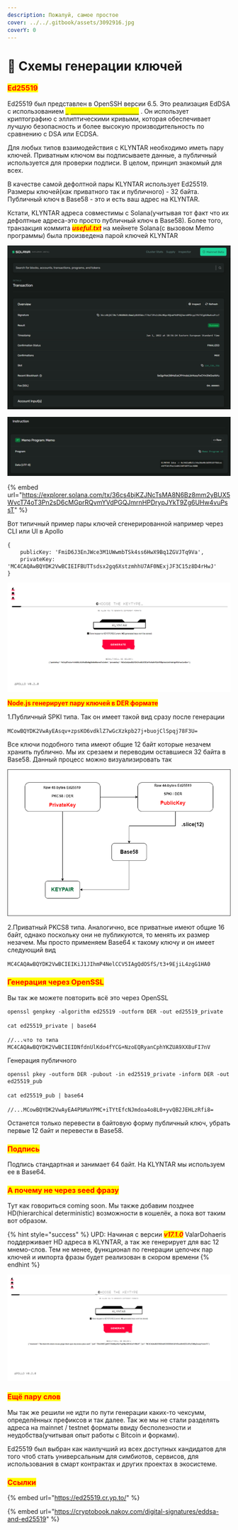 ```yaml
---
description: Пожалуй, самое простое
cover: ../../.gitbook/assets/3092916.jpg
coverY: 0
---
```


# 🔐 Схемы генерации ключей

### <mark style="color:red;">Ed25519</mark>

Ed25519 был представлен в OpenSSH версии 6.5. Это реализация EdDSA с использованием [<mark style="color:yellow;">кривой Twisted Edwards</mark>](https://en.wikipedia.org/wiki/Twisted\_Edwards\_curve) . Он использует криптографию с эллиптическими кривыми, которая обеспечивает лучшую безопасность и более высокую производительность по сравнению с DSA или ECDSA.

Для любых типов взаимодействия с KLYNTAR необходимо иметь пару ключей. Приватным ключом вы подписываете данные, а публичный используется для проверки подписи. В целом, принцип знакомый для всех.

В качестве самой дефолтной пары KLYNTAR использует Ed25519. Размеры ключей(как приватного так и публичного) - 32 байта. Публичный ключ в Base58 - это и есть ваш адрес на KLYNTAR.

Кстати, KLYNTAR адреса совместимы с Solana(учитывая тот факт что их дефолтные адреса-это просто публичный ключ в Base58). Более того, транзакция коммита _<mark style="color:red;">**useful.txt**</mark>_ на мейнете Solana(с вызовом Memo программы) была произведена парой ключей KLYNTAR

![Вы можете просмотреть транзакцию на официальном обозревателе Solana](<../../.gitbook/assets/image (80).png>)

![](<../../.gitbook/assets/image (74) (2).png>)

{% embed url="https://explorer.solana.com/tx/36cs4bjKZJNcTsMA8N6Bz8mm2yBUX5WvcT74oT3Pn2sD6cMGprRQvmYVdPGQJmrnHPDrypJYkT9Zg6UHw4vuPssT" %}

Вот типичный пример пары ключей сгенерированной например через CLI или UI в Apollo

```
{
    publicKey: 'FmiD6J3EnJWce3M1UWwmbTSk4ss6HwX9Bq1ZGVJTq9Va',
    privateKey: 'MC4CAQAwBQYDK2VwBCIEIFBUTTsdsx2gq6XstzmhhU7AF0NExjJF3C15z8D4rHwJ'
}
```

![](<../../.gitbook/assets/image (97).png>)

<mark style="color:red;">**Node.js генерирует пару ключей в DER формате**</mark>

1.Публичный SPKI типа. Так он имеет такой вид сразу после генерации

`MCowBQYDK2VwAyEAsqv+zpsKO6vdklZ7wGcXzkpb27j+buojClSpqj78F3U=`

Все ключи подобного типа имеют общие 12 байт которые незачем хранить публично. Мы их срезаем и переводим оставшиеся 32 байта в Base58. Данный процесс можно визуализировать так

![](<../../.gitbook/assets/ed25519.drawio (1).png>)

2.Приватный PKCS8 типа. Аналогично, все приватные имеют общие 16 байт, однако поскольку они не публикуются, то менять их размер незачем. Мы просто применяем Base64 к такому ключу и он имеет следующий вид

`MC4CAQAwBQYDK2VwBCIEIKiJ1JIhmP4NelCCV5IAgQdOSfS/t3+9EjiL4zgG1HA0`

### <mark style="color:red;">Генерация через OpenSSL</mark>

Вы так же можете повторить всё это через OpenSSL

```shell
openssl genpkey -algorithm ed25519 -outform DER -out ed25519_private

cat ed25519_private | base64

//...что то типа MC4CAQAwBQYDK2VwBCIEIDNfdnUlKdo4fYCG+NzoEQRyanCphYKZUA9XX8uFI7nV
```

Генерация публичного

```shell
openssl pkey -outform DER -pubout -in ed25519_private -inform DER -out ed25519_pub

cat ed25519_pub | base64

//...MCowBQYDK2VwAyEA4PbMaYPMC+iTYtEfcNJmdoa4o8L0+yvQB2JEHLzRfi8=
```

Останется только перевести в байтовую форму публичный ключ, убрать первые 12 байт и перевести в Base58.

### <mark style="color:red;">Подпись</mark>

Подпись стандартная и занимает 64 байт. На KLYNTAR мы используем ее в Base64.

### <mark style="color:red;">А почему не через seed фразу</mark>

Тут как говориться coming soon. Мы также добавим позднее HD(hierarchical deterministic) возможности в кошелёк, а пока вот таким вот образом.

{% hint style="success" %}
UPD: Начиная с версии _<mark style="color:red;">**v17.1.0**</mark>_ ValarDohaeris поддерживает HD адреса в KLYNTAR, а так же генерирует для вас 12 мнемо-слов. Тем не менее, функционал по генерации цепочек пар ключей и импорта фразы будет реализован в скором времени
{% endhint %}

![](<../../.gitbook/assets/image (25).png>)

### <mark style="color:red;">Ещё пару слов</mark>

Мы так же решили не идти по пути генерации каких-то чексумм, определённых префиксов и так далее. Так же мы не стали разделять адреса на mainnet / testnet форматы ввиду бесполезности и неудобства(учитывая опыт работы с Bitcoin и форками).

Ed25519 был выбран как наилучший из всех доступных кандидатов для того чтоб стать универсальным для симбиотов, сервисов, для использования в смарт контрактах и других проектах в экосистеме.

### <mark style="color:red;">Ссылки</mark>

{% embed url="https://ed25519.cr.yp.to/" %}

{% embed url="https://cryptobook.nakov.com/digital-signatures/eddsa-and-ed25519" %}
